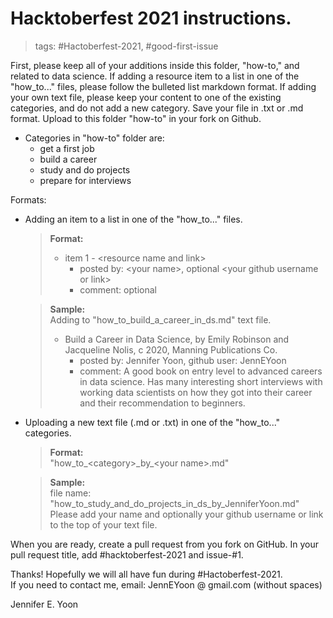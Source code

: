 # Hacktoberfest 2021 instructions.

> tags:  \#Hactoberfest-2021, \#good-first-issue  

First, please keep all of your additions inside this folder, "how-to," and related to data science.  If adding a resource item to a list in one of the "how_to..." files, please follow the bulleted list markdown format.  If adding your own text file, please keep your content to one of the existing categories, and do not add a new category.  Save your file in .txt or .md format.  Upload to this folder "how-to" in your fork on Github.  

 * Categories in "how-to" folder are:  
    - get a first job  
    - build a career  
    - study and do projects  
    - prepare for interviews  

Formats:  

 * Adding an item to a list in one of the "how_to..." files.  
   > **Format:**  
   >   * item 1 - \<resource name and link\>
   >       - posted by: \<your name\>, optional \<your github username or link\>  
   >       - comment: optional  
   
   > **Sample:**  
   > Adding to "how_to_build_a_career_in_ds.md" text file.   
   >   * Build a Career in Data Science, by Emily Robinson and Jacqueline Nolis, c 2020, Manning Publications Co. 
   >       - posted by: Jennifer Yoon, github user: JennEYoon  
   >       - comment: A good book on entry level to advanced careers in data science. Has many interesting short interviews with working data scientists on how they got into their career and their recommendation to beginners.  



 * Uploading a new text file (.md or .txt) in one of the "how_to..." categories.  
   > **Format:**  
   > "how_to_\<category\>\_by\_\<your name\>.md"  
   
   > **Sample:**  
   > file name: "how_to_study_and_do_projects_in_ds_by_JenniferYoon.md"  
   > Please add your name and optionally your github username or link to the top of your text file.  

When you are ready, create a pull request from you fork on GitHub. In your pull request title, add #hacktoberfest-2021 and issue-#1.  

Thanks!  Hopefully we will all have fun during \#Hactoberfest-2021.  
If you need to contact me, email: JennEYoon @ gmail.com (without spaces)  

Jennifer E. Yoon
